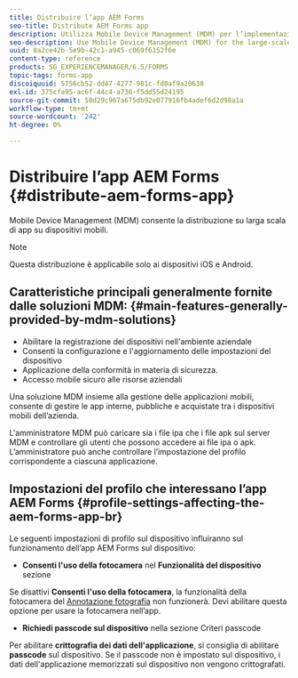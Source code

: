```yaml
---
title: Distribuire l’app AEM Forms
seo-title: Distribute AEM Forms app
description: Utilizza Mobile Device Management (MDM) per l’implementazione su larga scala di app su dispositivi mobili.
seo-description: Use Mobile Device Management (MDM) for the large-scale deployment of apps on mobile devices.
uuid: 8a2ce42b-5e9b-42c1-a945-c069f6152f6e
content-type: reference
products: SG_EXPERIENCEMANAGER/6.5/FORMS
topic-tags: forms-app
discoiquuid: 5756cb52-dd47-4277-981c-fd0af9a20638
exl-id: 375cfa95-ac6f-44c4-a736-f5dd55d24195
source-git-commit: 50d29c967a675db92e077916fb4adef6d2d98a1a
workflow-type: tm+mt
source-wordcount: '242'
ht-degree: 0%

---
```


# Distribuire l’app AEM Forms {#distribute-aem-forms-app}

Mobile Device Management (MDM) consente la distribuzione su larga scala di app su dispositivi mobili.

>[!NOTE]
>
>Questa distribuzione è applicabile solo ai dispositivi iOS e Android.

## Caratteristiche principali generalmente fornite dalle soluzioni MDM: {#main-features-generally-provided-by-mdm-solutions}

* Abilitare la registrazione dei dispositivi nell&#39;ambiente aziendale
* Consenti la configurazione e l&#39;aggiornamento delle impostazioni del dispositivo
* Applicazione della conformità in materia di sicurezza.
* Accesso mobile sicuro alle risorse aziendali

Una soluzione MDM insieme alla gestione delle applicazioni mobili, consente di gestire le app interne, pubbliche e acquistate tra i dispositivi mobili dell’azienda.

L&#39;amministratore MDM può caricare sia i file ipa che i file apk sul server MDM e controllare gli utenti che possono accedere ai file ipa o apk. L’amministratore può anche controllare l’impostazione del profilo corrispondente a ciascuna applicazione.

## Impostazioni del profilo che interessano l’app AEM Forms {#profile-settings-affecting-the-aem-forms-app-br}

Le seguenti impostazioni di profilo sul dispositivo influiranno sul funzionamento dell’app AEM Forms sul dispositivo:

* **Consenti l&#39;uso della fotocamera** nel **Funzionalità del dispositivo** sezione

Se disattivi **Consenti l&#39;uso della fotocamera**, la funzionalità della fotocamera del [Annotazione fotografia](/help/forms/using/add-attachments.md) non funzionerà. Devi abilitare questa opzione per usare la fotocamera nell’app.

* **Richiedi passcode sul dispositivo** nella sezione Criteri passcode

Per abilitare **crittografia dei dati dell&#39;applicazione**, si consiglia di abilitare **passcode** sul dispositivo. Se il passcode non è impostato sul dispositivo, i dati dell&#39;applicazione memorizzati sul dispositivo non vengono crittografati.
